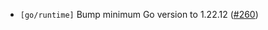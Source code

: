 - `[go/runtime]` Bump minimum Go version to 1.22.12
  ([\#260](https://github.com/cometbft/cometbft-db/issue/260))
